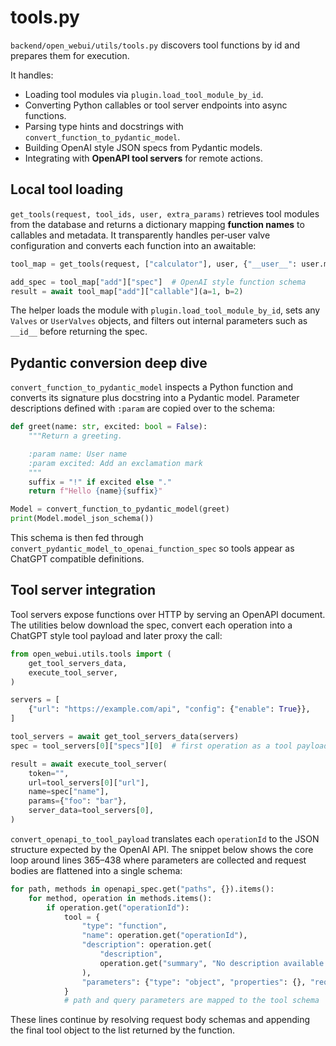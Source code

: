 # tools.py

`backend/open_webui/utils/tools.py` discovers tool functions by id and prepares them for execution.

It handles:
- Loading tool modules via `plugin.load_tool_module_by_id`.
- Converting Python callables or tool server endpoints into async functions.
- Parsing type hints and docstrings with `convert_function_to_pydantic_model`.
- Building OpenAI style JSON specs from Pydantic models.
- Integrating with **OpenAPI tool servers** for remote actions.

## Local tool loading

`get_tools(request, tool_ids, user, extra_params)` retrieves tool modules from
the database and returns a dictionary mapping **function names** to callables and
metadata. It transparently handles per‑user valve configuration and converts
each function into an awaitable:

```python
tool_map = get_tools(request, ["calculator"], user, {"__user__": user.model_dump()})

add_spec = tool_map["add"]["spec"]  # OpenAI style function schema
result = await tool_map["add"]["callable"](a=1, b=2)
```

The helper loads the module with
`plugin.load_tool_module_by_id`, sets any `Valves` or `UserValves` objects, and
filters out internal parameters such as `__id__` before returning the spec.

## Pydantic conversion deep dive

`convert_function_to_pydantic_model` inspects a Python function and converts its
signature plus docstring into a Pydantic model. Parameter descriptions defined
with `:param` are copied over to the schema:

```python
def greet(name: str, excited: bool = False):
    """Return a greeting.

    :param name: User name
    :param excited: Add an exclamation mark
    """
    suffix = "!" if excited else "."
    return f"Hello {name}{suffix}"

Model = convert_function_to_pydantic_model(greet)
print(Model.model_json_schema())
```

This schema is then fed through `convert_pydantic_model_to_openai_function_spec`
so tools appear as ChatGPT compatible definitions.

## Tool server integration

Tool servers expose functions over HTTP by serving an OpenAPI document. The
utilities below download the spec, convert each operation into a ChatGPT style
tool payload and later proxy the call:

```python
from open_webui.utils.tools import (
    get_tool_servers_data,
    execute_tool_server,
)

servers = [
    {"url": "https://example.com/api", "config": {"enable": True}},
]

tool_servers = await get_tool_servers_data(servers)
spec = tool_servers[0]["specs"][0]  # first operation as a tool payload

result = await execute_tool_server(
    token="",
    url=tool_servers[0]["url"],
    name=spec["name"],
    params={"foo": "bar"},
    server_data=tool_servers[0],
)
```

`convert_openapi_to_tool_payload` translates each `operationId` to the JSON
structure expected by the OpenAI API. The snippet below shows the core loop
around lines 365–438 where parameters are collected and request bodies are
flattened into a single schema:

```python
for path, methods in openapi_spec.get("paths", {}).items():
    for method, operation in methods.items():
        if operation.get("operationId"):
            tool = {
                "type": "function",
                "name": operation.get("operationId"),
                "description": operation.get(
                    "description",
                    operation.get("summary", "No description available."),
                ),
                "parameters": {"type": "object", "properties": {}, "required": []},
            }
            # path and query parameters are mapped to the tool schema
```

These lines continue by resolving request body schemas and appending the final
tool object to the list returned by the function.
